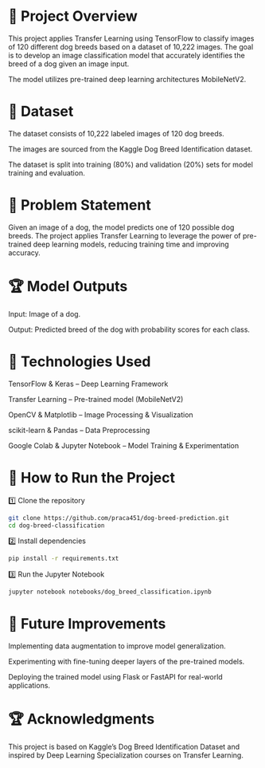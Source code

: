 # 📌 Project Overview

This project applies Transfer Learning using TensorFlow to classify images of 120 different dog breeds based on a dataset of 10,222 images. The goal is to develop an image classification model that accurately identifies the breed of a dog given an image input.

The model utilizes pre-trained deep learning architectures MobileNetV2.

# 📝 Dataset

The dataset consists of 10,222 labeled images of 120 dog breeds.

The images are sourced from the Kaggle Dog Breed Identification dataset.

The dataset is split into training (80%) and validation (20%) sets for model training and evaluation.

# 🎯 Problem Statement

Given an image of a dog, the model predicts one of 120 possible dog breeds. The project applies Transfer Learning to leverage the power of pre-trained deep learning models, reducing training time and improving accuracy.

# 🏆 Model Outputs

Input: Image of a dog.

Output: Predicted breed of the dog with probability scores for each class.


# 🚀 Technologies Used

TensorFlow & Keras – Deep Learning Framework

Transfer Learning – Pre-trained model (MobileNetV2)

OpenCV & Matplotlib – Image Processing & Visualization

scikit-learn & Pandas – Data Preprocessing

Google Colab & Jupyter Notebook – Model Training & Experimentation


# 🚀 How to Run the Project

1️⃣ Clone the repository

```bash
git clone https://github.com/praca451/dog-breed-prediction.git
cd dog-breed-classification
```
2️⃣ Install dependencies

```bash
pip install -r requirements.txt
```
3️⃣ Run the Jupyter Notebook

```bash
jupyter notebook notebooks/dog_breed_classification.ipynb
```

# 📌 Future Improvements

Implementing data augmentation to improve model generalization.

Experimenting with fine-tuning deeper layers of the pre-trained models.

Deploying the trained model using Flask or FastAPI for real-world applications.

# 🏆 Acknowledgments

This project is based on Kaggle’s Dog Breed Identification Dataset and inspired by Deep Learning Specialization courses on Transfer Learning.
